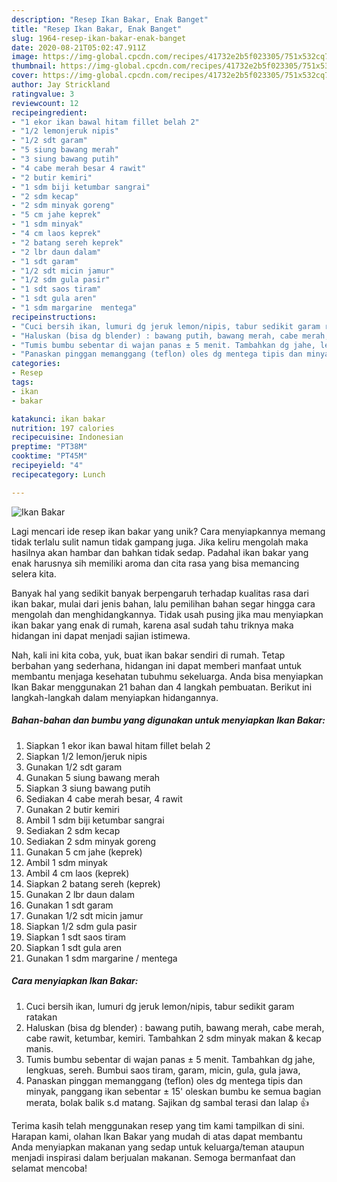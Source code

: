 ```yaml
---
description: "Resep Ikan Bakar, Enak Banget"
title: "Resep Ikan Bakar, Enak Banget"
slug: 1964-resep-ikan-bakar-enak-banget
date: 2020-08-21T05:02:47.911Z
image: https://img-global.cpcdn.com/recipes/41732e2b5f023305/751x532cq70/ikan-bakar-foto-resep-utama.jpg
thumbnail: https://img-global.cpcdn.com/recipes/41732e2b5f023305/751x532cq70/ikan-bakar-foto-resep-utama.jpg
cover: https://img-global.cpcdn.com/recipes/41732e2b5f023305/751x532cq70/ikan-bakar-foto-resep-utama.jpg
author: Jay Strickland
ratingvalue: 3
reviewcount: 12
recipeingredient:
- "1 ekor ikan bawal hitam fillet belah 2"
- "1/2 lemonjeruk nipis"
- "1/2 sdt garam"
- "5 siung bawang merah"
- "3 siung bawang putih"
- "4 cabe merah besar 4 rawit"
- "2 butir kemiri"
- "1 sdm biji ketumbar sangrai"
- "2 sdm kecap"
- "2 sdm minyak goreng"
- "5 cm jahe keprek"
- "1 sdm minyak"
- "4 cm laos keprek"
- "2 batang sereh keprek"
- "2 lbr daun dalam"
- "1 sdt garam"
- "1/2 sdt micin jamur"
- "1/2 sdm gula pasir"
- "1 sdt saos tiram"
- "1 sdt gula aren"
- "1 sdm margarine  mentega"
recipeinstructions:
- "Cuci bersih ikan, lumuri dg jeruk lemon/nipis, tabur sedikit garam ratakan"
- "Haluskan (bisa dg blender) : bawang putih, bawang merah, cabe merah, cabe rawit, ketumbar, kemiri. Tambahkan 2 sdm minyak makan &amp; kecap manis."
- "Tumis bumbu sebentar di wajan panas ± 5 menit. Tambahkan dg jahe, lengkuas, sereh. Bumbui saos tiram, garam, micin, gula, gula jawa,"
- "Panaskan pinggan memanggang (teflon) oles dg mentega tipis dan minyak, panggang ikan sebentar ± 15&#39; oleskan bumbu ke semua bagian merata, bolak balik s.d matang. Sajikan dg sambal terasi dan lalap 👍"
categories:
- Resep
tags:
- ikan
- bakar

katakunci: ikan bakar 
nutrition: 197 calories
recipecuisine: Indonesian
preptime: "PT38M"
cooktime: "PT45M"
recipeyield: "4"
recipecategory: Lunch

---
```



![Ikan Bakar](https://img-global.cpcdn.com/recipes/41732e2b5f023305/751x532cq70/ikan-bakar-foto-resep-utama.jpg)

Lagi mencari ide resep ikan bakar yang unik? Cara menyiapkannya memang tidak terlalu sulit namun tidak gampang juga. Jika keliru mengolah maka hasilnya akan hambar dan bahkan tidak sedap. Padahal ikan bakar yang enak harusnya sih memiliki aroma dan cita rasa yang bisa memancing selera kita.



Banyak hal yang sedikit banyak berpengaruh terhadap kualitas rasa dari ikan bakar, mulai dari jenis bahan, lalu pemilihan bahan segar hingga cara mengolah dan menghidangkannya. Tidak usah pusing jika mau menyiapkan ikan bakar yang enak di rumah, karena asal sudah tahu triknya maka hidangan ini dapat menjadi sajian istimewa.


Nah, kali ini kita coba, yuk, buat ikan bakar sendiri di rumah. Tetap berbahan yang sederhana, hidangan ini dapat memberi manfaat untuk membantu menjaga kesehatan tubuhmu sekeluarga. Anda bisa menyiapkan Ikan Bakar menggunakan 21 bahan dan 4 langkah pembuatan. Berikut ini langkah-langkah dalam menyiapkan hidangannya.

<!--inarticleads1-->

##### Bahan-bahan dan bumbu yang digunakan untuk menyiapkan Ikan Bakar:

1. Siapkan 1 ekor ikan bawal hitam fillet belah 2
1. Siapkan 1/2 lemon/jeruk nipis
1. Gunakan 1/2 sdt garam
1. Gunakan 5 siung bawang merah
1. Siapkan 3 siung bawang putih
1. Sediakan 4 cabe merah besar, 4 rawit
1. Gunakan 2 butir kemiri
1. Ambil 1 sdm biji ketumbar sangrai
1. Sediakan 2 sdm kecap
1. Sediakan 2 sdm minyak goreng
1. Gunakan 5 cm jahe (keprek)
1. Ambil 1 sdm minyak
1. Ambil 4 cm laos (keprek)
1. Siapkan 2 batang sereh (keprek)
1. Gunakan 2 lbr daun dalam
1. Gunakan 1 sdt garam
1. Gunakan 1/2 sdt micin jamur
1. Siapkan 1/2 sdm gula pasir
1. Siapkan 1 sdt saos tiram
1. Siapkan 1 sdt gula aren
1. Gunakan 1 sdm margarine / mentega




<!--inarticleads2-->

##### Cara menyiapkan Ikan Bakar:

1. Cuci bersih ikan, lumuri dg jeruk lemon/nipis, tabur sedikit garam ratakan
1. Haluskan (bisa dg blender) : bawang putih, bawang merah, cabe merah, cabe rawit, ketumbar, kemiri. Tambahkan 2 sdm minyak makan &amp; kecap manis.
1. Tumis bumbu sebentar di wajan panas ± 5 menit. Tambahkan dg jahe, lengkuas, sereh. Bumbui saos tiram, garam, micin, gula, gula jawa,
1. Panaskan pinggan memanggang (teflon) oles dg mentega tipis dan minyak, panggang ikan sebentar ± 15&#39; oleskan bumbu ke semua bagian merata, bolak balik s.d matang. Sajikan dg sambal terasi dan lalap 👍




Terima kasih telah menggunakan resep yang tim kami tampilkan di sini. Harapan kami, olahan Ikan Bakar yang mudah di atas dapat membantu Anda menyiapkan makanan yang sedap untuk keluarga/teman ataupun menjadi inspirasi dalam berjualan makanan. Semoga bermanfaat dan selamat mencoba!
